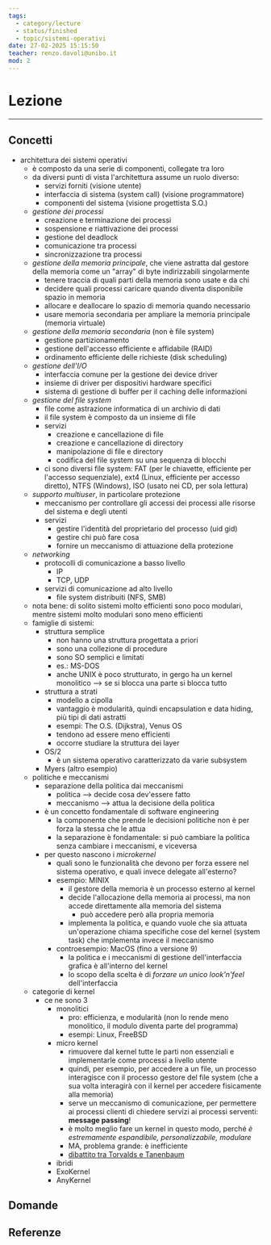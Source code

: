 ```yaml
---
tags:
  - category/lecture
  - status/finished
  - topic/sistemi-operativi
date: 27-02-2025 15:15:50
teacher: renzo.davoli@unibo.it
mod: 2
---
```

# Lezione
---
## Concetti
- architettura dei sistemi operativi
	- è composto da una serie di componenti, collegate tra loro
	- da diversi punti di vista l'architettura assume un ruolo diverso:
		- servizi forniti (visione utente)
		- interfaccia di sistema (system call) (visione programmatore)
		- componenti del sistema (visione progettista S.O.)
	- _gestione dei processi_
		- creazione e terminazione dei processi
		- sospensione e riattivazione dei processi
		- gestione del deadlock
		- comunicazione tra processi
		- sincronizzazione tra processi
	- _gestione della memoria principale_, che viene astratta dal gestore della memoria come un "array" di byte indirizzabili singolarmente
		- tenere traccia di quali parti della memoria sono usate e da chi
		- decidere quali processi caricare quando diventa disponibile spazio in memoria
		- allocare e deallocare lo spazio di memoria quando necessario
		- usare memoria secondaria per ampliare la memoria principale (memoria virtuale)
	- _gestione della memoria secondaria_ (non è file system)
		- gestione partizionamento
		- gestione dell'accesso efficiente e affidabile (RAID)
		- ordinamento efficiente delle richieste (disk scheduling)
	- _gestione dell'I/O_
		- interfaccia comune per la gestione dei device driver
		- insieme di driver per dispositivi hardware specifici
		- sistema di gestione di buffer per il caching delle informazioni
	- _gestione del file system_
		- file come astrazione informatica di un archivio di dati
		- il file system è composto da un insieme di file
		- servizi
			- creazione e cancellazione di file
			- creazione e cancellazione di directory
			- manipolazione di file e directory
			- codifica del file system su una sequenza di blocchi
		- ci sono diversi file system: FAT (per le chiavette, efficiente per l'accesso sequenziale), ext4 (Linux, efficiente per accesso diretto), NTFS (Windows), ISO (usato nei CD, per sola lettura)
	- _supporto multiuser_, in particolare protezione
		- meccanismo per controllare gli accessi dei processi alle risorse del sistema e degli utenti
		- servizi
			- gestire l'identità del proprietario del processo (uid gid)
			- gestire chi può fare cosa
			- fornire un meccanismo di attuazione della protezione
	- _networking_
		- protocolli di comunicazione a basso livello
			- IP
			- TCP, UDP
		- servizi di comunicazione ad alto livello
			- file system distribuiti (NFS, SMB)
	- nota bene: di solito sistemi molto efficienti sono poco modulari, mentre sistemi molto modulari sono meno efficienti
	- famiglie di sistemi:
		- struttura semplice
			- non hanno una struttura progettata a priori
			- sono una collezione di procedure
			- sono SO semplici e limitati
			- es.: MS-DOS
			- anche UNIX è poco strutturato, in gergo ha un kernel monolitico --> se si blocca una parte si blocca tutto
		- struttura a strati
			- modello a cipolla
			- vantaggio è modularità, quindi encapsulation e data hiding, più tipi di dati astratti
			- esempi: The O.S. (Dijkstra), Venus OS
			- tendono ad essere meno efficienti
			- occorre studiare la struttura dei layer
		- OS/2
			- è un sistema operativo caratterizzato da varie subsystem
		- Myers (altro esempio)
	- politiche e meccanismi
		- separazione della politica dai meccanismi
			- politica --> decide cosa dev'essere fatto
			- meccanismo --> attua la decisione della politica
		- è un concetto fondamentale di software engineering
			- la componente che prende le decisioni politiche non è per forza la stessa che le attua
			- la separazione è fondamentale: si può cambiare la politica senza cambiare i meccanismi, e viceversa
		- per questo nascono i _microkernel_
			- quali sono le funzionalità che devono per forza essere nel sistema operativo, e quali invece delegate all'esterno?
			- esempio: MINIX
				- il gestore della memoria è un processo esterno al kernel
				- decide l'allocazione della memoria ai processi, ma non accede direttamente alla memoria del sistema
					- può accedere però alla propria memoria
				- implementa la politica, e quando vuole che sia attuata un'operazione chiama specifiche cose del kernel (system task) che implementa invece il meccanismo
			- controesempio: MacOS (fino a versione 9)
				- la politica e i meccanismi di gestione dell'interfaccia grafica è all'interno del kernel
				- lo scopo della scelta è di _forzare un unico look'n'feel_ dell'interfaccia
	- categorie di kernel
		- ce ne sono 3
			- monolitici
				- pro: efficienza, e modularità (non lo rende meno monolitico, il modulo diventa parte del programma)
				- esempi: Linux, FreeBSD
			- micro kernel
				- rimuovere dal kernel tutte le parti non essenziali e implementarle come processi a livello utente
				- quindi, per esempio, per accedere a un file, un processo interagisce con il processo gestore del file system (che a sua volta interagirà con il kernel per accedere fisicamente alla memoria)
				- serve un meccanismo di comunicazione, per permettere ai processi clienti di chiedere servizi ai processi serventi: **message passing**!
				- è molto meglio fare un kernel in questo modo, perché _è estremamente espandibile, personalizzabile, modulare_
				- MA, problema grande: è inefficiente
				- [dibattito tra Torvalds e Tanenbaum](https://en.wikipedia.org/wiki/Tanenbaum%E2%80%93Torvalds_debate)
			- ibridi
			- ExoKernel
			- AnyKernel

## Domande

## Referenze

